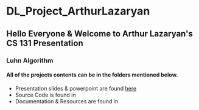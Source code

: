 # DL_Project_ArthurLazaryan

## Hello Everyone & Welcome to Arthur Lazaryan's CS 131 Presentation

### Luhn Algorithm

#### All of the projects contents can be in the folders mentioned below.

* Presentation slides & powerpoint are found [here](/presentation/)
* Source Code is found in
* Documentation & Resources are found in
